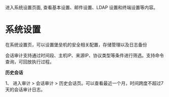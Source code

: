 进入系统设置页面, 查看基本设置、邮件设置、LDAP 设置和终端设置等内容。

# 系统设置

在系统设置页，可以设置堡垒机的安全相关配置，存储管理以及日志备份


会话审计支持通过时间段、主机IP、来源IP、协议类型等条件进行筛选。支持命令查询，可回放执行过程。


**历史会话**

1、 进入审计 > 会话审计 > 历史会话页。可以查看最近一个月，时间跨度不超过7天的会话审计日志。
